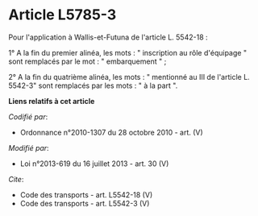 # Article L5785-3

Pour l'application à Wallis-et-Futuna de l'article L. 5542-18 : 

1° A la fin du premier alinéa, les mots : " inscription au rôle d'équipage " sont remplacés par le mot : " embarquement " ; 

2° A la fin du quatrième alinéa, les mots : " mentionné au III de l'article L. 5542-3" sont remplacés par les mots : " à la
part ".

**Liens relatifs à cet article**

_Codifié par_:

  - Ordonnance n°2010-1307 du 28 octobre 2010 - art. (V)

_Modifié par_:

  - Loi n°2013-619 du 16 juillet 2013 - art. 30 (V)

_Cite_:

  - Code des transports - art. L5542-18 (V)
  - Code des transports - art. L5542-3 (V)
